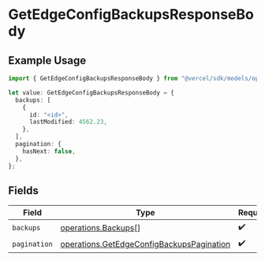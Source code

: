 # GetEdgeConfigBackupsResponseBody

## Example Usage

```typescript
import { GetEdgeConfigBackupsResponseBody } from "@vercel/sdk/models/operations/getedgeconfigbackups.js";

let value: GetEdgeConfigBackupsResponseBody = {
  backups: [
    {
      id: "<id>",
      lastModified: 4562.23,
    },
  ],
  pagination: {
    hasNext: false,
  },
};
```

## Fields

| Field                                                                                                  | Type                                                                                                   | Required                                                                                               | Description                                                                                            |
| ------------------------------------------------------------------------------------------------------ | ------------------------------------------------------------------------------------------------------ | ------------------------------------------------------------------------------------------------------ | ------------------------------------------------------------------------------------------------------ |
| `backups`                                                                                              | [operations.Backups](../../models/operations/backups.md)[]                                             | :heavy_check_mark:                                                                                     | N/A                                                                                                    |
| `pagination`                                                                                           | [operations.GetEdgeConfigBackupsPagination](../../models/operations/getedgeconfigbackupspagination.md) | :heavy_check_mark:                                                                                     | N/A                                                                                                    |